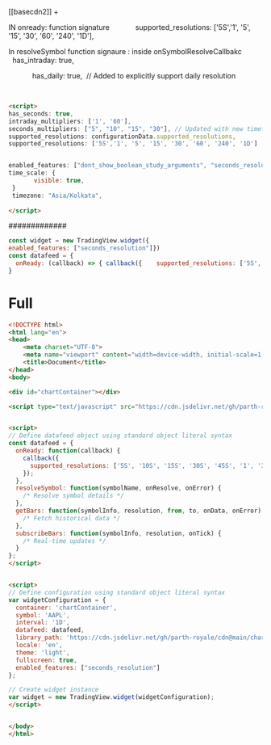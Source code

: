 
[[basecdn2]] + 

IN onready: function signature             supported_resolutions: ['5S','1', '5', '15', '30', '60', '240', '1D'],

In resolveSymbol function signaure :
inside onSymbolResolveCallbakc 
            has_intraday: true,

            has_daily: true,  // Added to explicitly support daily resolution

        

```html
<script>
has_seconds: true,
intraday_multipliers: ['1', '60'],
seconds_multipliers: ["5", "10", "15", "30"], // Updated with new timeframes
supported_resolutions: configurationData.supported_resolutions,
supported_resolutions: ['5S','1', '5', '15', '30', '60', '240', '1D']


enabled_features: ["dont_show_boolean_study_arguments", "seconds_resolution"],
time_scale: {
       visible: true,
 }
 timezone: "Asia/Kolkata",
        
</script>
```

#############

```js
const widget = new TradingView.widget({
enabled_features: ["seconds_resolution"]})
const datafeed = {
  onReady: (callback) => { callback({    supported_resolutions: ['5S', '10S', '15S','30S','45S','1','3' ,'5', '15', '30', '45', '60', '240', '1D'],  }) },
}
```


# Full 

```html
<!DOCTYPE html>
<html lang="en">
<head>
    <meta charset="UTF-8">
    <meta name="viewport" content="width=device-width, initial-scale=1.0">
    <title>Document</title>
</head>
<body>

<div id="chartContainer"></div>

<script type="text/javascript" src="https://cdn.jsdelivr.net/gh/parth-royale/cdn@main/charting_library/charting_library.standalone.js"></script>


<script>
// Define datafeed object using standard object literal syntax
const datafeed = {
  onReady: function(callback) {
    callback({
      supported_resolutions: ['5S', '10S', '15S', '30S', '45S', '1', '3', '5', '15', '30', '45', '60', '240', '1D']
    });
  },
  resolveSymbol: function(symbolName, onResolve, onError) {
    /* Resolve symbol details */
  },
  getBars: function(symbolInfo, resolution, from, to, onData, onError) {
    /* Fetch historical data */
  },
  subscribeBars: function(symbolInfo, resolution, onTick) {
    /* Real-time updates */
  }
};
</script>


<script>
// Define configuration using standard object literal syntax
var widgetConfiguration = {
  container: 'chartContainer',
  symbol: 'AAPL',
  interval: '1D',
  datafeed: datafeed,
  library_path: 'https://cdn.jsdelivr.net/gh/parth-royale/cdn@main/charting_library/charting_library.standalone.js',
  locale: 'en',
  theme: 'light',
  fullscreen: true,
  enabled_features: ["seconds_resolution"]
};

// Create widget instance
var widget = new TradingView.widget(widgetConfiguration);
</script>


</body>
</html>
```